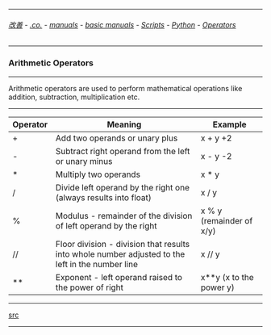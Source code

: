 
---

###### [改善](https://github.com/ttltrk/0C/blob/master/README.MD) - [.co.](https://github.com/ttltrk/PRG/blob/master/CODING.MD) - [manuals](https://github.com/ttltrk/PRG/blob/master/MAN.MD) - [basic manuals](https://github.com/ttltrk/PRG/blob/master/MANUALS.MD) - [Scripts](https://github.com/ttltrk/PRG/blob/master/PY/DOC/SC/SC.MD) - [Python](https://github.com/ttltrk/PRG/blob/master/PY/DOC/OPYM/OPYM.MD) - [Operators](https://github.com/ttltrk/PRG/blob/master/PY/DOC/OPYM/02_COM_OP/CO.MD)

---

### Arithmetic Operators

---

Arithmetic operators are used to perform mathematical operations like addition, subtraction, multiplication etc.

---

|Operator|	Meaning|	Example|
|--------|---------|---------|
|+|	Add two operands or unary plus	|x + y +2|
|-|Subtract right operand from the left or unary minus	|x - y -2|
|*|	Multiply two operands|	x * y|
|/|	Divide left operand by the right one (always results into float)|	x / y|
|%| Modulus - remainder of the division of left operand by the right|	x % y (remainder of x/y)|
|//|	Floor division - division that results into whole number adjusted to the left in the number line|	x // y|
|**|	Exponent - left operand raised to the power of right|	x**y (x to the power y)|

---

[src](https://www.programiz.com/python-programming/operators#arithmetic)

---
